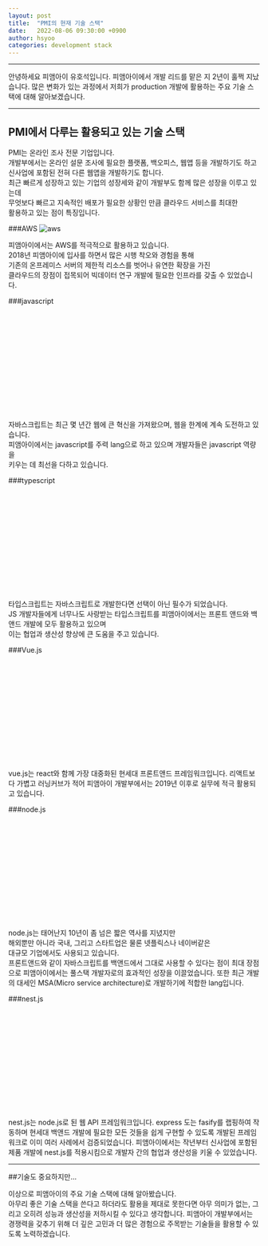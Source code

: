 ```yaml
---
layout: post
title:  "PMI의 현재 기술 스택"
date:   2022-08-06 09:30:00 +0900
author: hsyoo
categories: development stack
---
```

<hr/>
안녕하세요 피앰아이 유호석입니다.  
피앰아이에서 개발 리드를 맡은 지 2년이 훌쩍 지났습니다.  
많은 변화가 있는 과정에서 저희가 production 개발에 활용하는
주요 기술 스택에 대해 알아보겠습니다.

<hr/>

## PMI에서 다루는 활용되고 있는 기술 스택

PMI는 온라인 조사 전문 기업입니다.  
개발부에서는 온라인 설문 조사에 필요한 플랫폼, 백오피스, 웹앱 등을 개발하기도 하고  
신사업에 포함된 전혀 다른 웹앱을 개발하기도 합니다.  
최근 빠르게 성장하고 있는 기업의 성장세와 같이 개발부도 함께 많은 성장을 이루고 있는데  
무엇보다 빠르고 지속적인 배포가 필요한 상황인 만큼 클라우드 서비스를 최대한  
활용하고 있는 점이 특징입니다.

###AWS
![aws](https://assets.cloud.im/prod/ux1/images/logos/aws/aws-2x.png)

피앰아이에서는 AWS를 적극적으로 활용하고 있습니다.    
2018년 피앰아이에 입사를 하면서 많은 시행 착오와 경험을 통해  
기존의 온프레미스 서버의 제한적 리소스를 벗어나 유연한 확장을 가진   
클라우드의 장점이 접목되어 빅데이터 연구 개발에 필요한 인프라를 갖출 수 있었습니다.  

###javascript
<div style="background-size: 120%; background-position: center; background-repeat: no-repeat; width: 200px; height:200px; background-image: url('https://www.tkssharma.com/static/1bbde74a918ac99b9e7319e041cb62b5/1e586/js.png')"></div>

자바스크립트는 최근 몇 년간 웹에 큰 혁신을 가져왔으며, 웹을 한계에 계속 도전하고 있습니다.  
피앰아이에서는 javascript를 주력 lang으로 하고 있으며 개발자들은 javascript 역량을  
키우는 데 최선을 다하고 있습니다.

###typescript
<div style="background-size: 95%; background-repeat: no-repeat; width: 200px; height:200px; background-image: url('https://miro.medium.com/max/256/1*iA-WRbWcbYd3BFAzzFypWg.png')"></div>

타입스크립트는 자바스크립트로 개발한다면 선택이 아닌 필수가 되었습니다.  
JS 개발자들에게 너무나도 사랑받는 타입스크립트를 피앰아이에서는 프론트 앤드와 백앤드 개발에 모두 활용하고 있으며  
이는 협업과 생산성 향상에 큰 도움을 주고 있습니다.


###Vue.js 
<div style="background-size: 95%; background-repeat: no-repeat; width: 200px; height:200px; background-image: url('https://3390074290-files.gitbook.io/~/files/v0/b/gitbook-legacy-files/o/spaces%2F-LYGyJlfT4aHSW1TgIhy%2Favatar.png?generation=1549715847389320&alt=media')"></div>

vue.js는 react와 함께 가장 대중화된 현세대 프론트앤드 프레임워크입니다.
리액트보다 가볍고 러닝커브가 적어 피앰아이 개발부에서는 2019년 이후로
실무에 적극 활용되고 있습니다.

###node.js
<div style="background-size: 95%; background-repeat: no-repeat; width: 200px; height:200px; background-image: url('https://global.download.synology.com/download/Package/img/Node.js_v14/14.18.1-1010/thumb_256.png')"></div>

node.js는 태어난지 10년이 좀 넘은 짧은 역사를 지녔지만  
해외뿐만 아니라 국내, 그리고 스타트업은 물론 넷플릭스나 네이버같은   
대규모 기업에서도 사용되고 있습니다.  
프론트앤드와 같이 자바스크립트를 백앤드에서 그대로 사용할 수 있다는 점이 최대 장점으로
피앰아이에서는 풀스택 개발자로의 효과적인 성장을 이끌었습니다.
또한 최근 개발의 대세인 MSA(Micro service architecture)로 개발하기에
적합한 lang입니다.


###nest.js
<div style="background-size: 95%; background-repeat: no-repeat; width: 200px; height:200px; background-image: url('https://sp-ao.shortpixel.ai/client/q_glossy,ret_img,w_256/https://itsolution24x7.com/blog/wp-content/uploads/2020/06/nest.png')"></div>

nest.js는 node.js로 된 웹 API 프레임워크입니다. express 도는 fasify를 랩핑하여 작동하며
현세대 백앤드 개발에 필요한 모든 것들을 쉽게 구현할 수 있도록 개발된 프레임워크로
이미 여러 사례에서 검증되었습니다.
피앰아이에서는 작년부터 신사업에 포함된 제품 개발에 nest.js를 적용시킴으로
개발자 간의 협업과 생산성을 키울 수 있었습니다.

<hr/>

##기술도 중요하지만...

이상으로 피앰아이의 주요 기술 스택에 대해 알아봤습니다.  
아무리 좋은 기술 스택을 쓴다고 하더라도 활용을 제대로 못한다면 아무 의미가 없는, 그리고 오히려 성능과 생산성을 저하시킬 수 있다고 생각합니다. 
피앰아이 개발부에서는 경쟁력을 갖추기 위해 더 깊은 고민과 더 많은 경험으로
주목받는 기술들을 활용할 수 있도록 노력하겠습니다.




